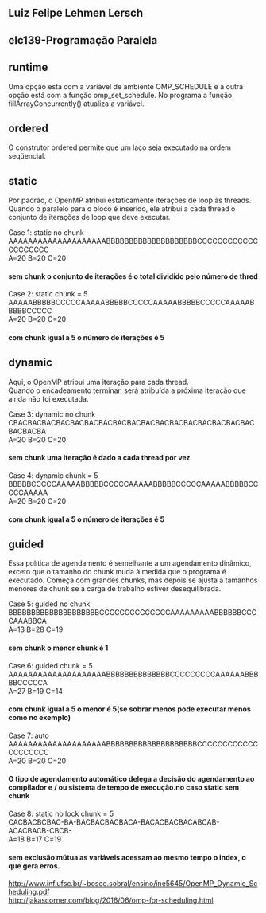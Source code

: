 ## Luiz Felipe Lehmen Lersch
## elc139-Programação Paralela

## runtime
Uma opção está com a variável de ambiente OMP_SCHEDULE e a outra opção está com a função omp_set_schedule. No programa
a função fillArrayConcurrently() atualiza a variável.

## ordered
O  construtor  ordered  permite  que  um  laço  seja  executado  na  ordem  seqüencial.

## static
Por padrão, o OpenMP atribui estaticamente iterações de loop às threads.<br>
Quando o paralelo para o bloco é inserido, ele atribui a cada thread o conjunto de iterações de loop que deve executar.

Case 1: static no chunk <br>
AAAAAAAAAAAAAAAAAAAABBBBBBBBBBBBBBBBBBBBCCCCCCCCCCCCCCCCCCCC<br>
A=20 B=20 C=20 
#### sem chunk o conjunto de iterações é o total dividido pelo número de thred

Case 2: static chunk = 5 <br>
AAAAABBBBBCCCCCAAAAABBBBBCCCCCAAAAABBBBBCCCCCAAAAABBBBBCCCCC <br>
A=20 B=20 C=20 
#### com chunk igual a 5 o número de iterações é 5

## dynamic
Aqui, o OpenMP atribui uma iteração para cada thread. <br>
Quando o encadeamento terminar, será atribuída a próxima iteração que ainda não foi executada.

Case 3: dynamic no chunk<br>
CBACBACBACBACBACBACBACBACBACBACBACBACBACBACBACBACBACBACBACBA<br>
A=20 B=20 C=20
#### sem chunk uma iteração é dado a cada thread por vez

Case 4: dynamic chunk = 5 <br>
BBBBBCCCCCAAAAABBBBBCCCCCAAAAABBBBBCCCCCAAAAABBBBBCCCCCAAAAA <br>
A=20 B=20 C=20 
#### com chunk igual a 5 o número de iterações é 5

## guided
Essa política de agendamento é semelhante a um agendamento dinâmico, exceto que o tamanho do chunk muda à medida 
que o programa é executado. Começa com grandes chunks, mas depois se ajusta a tamanhos menores de chunk se a 
carga de trabalho estiver desequilibrada.

Case 5: guided no chunk <br>
BBBBBBBBBBBBBBBBBBBBCCCCCCCCCCCCCCAAAAAAAAABBBBBBCCCCAAABBCA <br>
A=13 B=28 C=19 
#### sem chunk o menor chunk é 1

Case 6: guided chunk = 5 <br>
AAAAAAAAAAAAAAAAAAAABBBBBBBBBBBBBBCCCCCCCCCAAAAAABBBBBCCCCCA <br>
A=27 B=19 C=14 
#### com chunk igual a 5 o menor é 5(se sobrar menos pode executar menos como no exemplo)

Case 7: auto <br>
AAAAAAAAAAAAAAAAAAAABBBBBBBBBBBBBBBBBBBBCCCCCCCCCCCCCCCCCCCC <br>
A=20 B=20 C=20 
#### O tipo de agendamento automático delega a decisão do agendamento ao compilador e / ou sistema de tempo de execução.no caso static sem chunk

Case 8: static no lock chunk = 5 <br>
CACBACBCBAC-BA-BACBACBACBACA-BACACBACBACABCAB-ACACBACB-CBCB- <br>
A=18 B=17 C=19 
#### sem exclusão mútua as variáveis acessam ao mesmo tempo o index, o que gera erros.



http://www.inf.ufsc.br/~bosco.sobral/ensino/ine5645/OpenMP_Dynamic_Scheduling.pdf <br>
http://jakascorner.com/blog/2016/06/omp-for-scheduling.html
